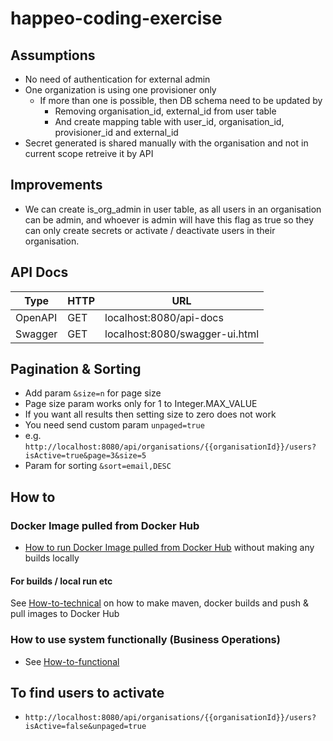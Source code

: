 # happeo-coding-exercise

## Assumptions
- No need of authentication for external admin
- One organization is using one provisioner only
    - If more than one is possible, then DB schema need to be updated by
       - Removing organisation_id, external_id from user table
       - And create mapping table with user_id, organisation_id, provisioner_id and external_id
- Secret generated is shared manually with the organisation and not in current scope retreive it by API

## Improvements
- We can create is_org_admin in user table, as all users in an organisation can be admin, and whoever is admin will have this flag as true so they can only create secrets or activate / deactivate users in their organisation.

## API Docs

| Type               | HTTP  | URL                                     |
|--------------------|-------|-----------------------------------------|
| OpenAPI            | GET   | localhost:8080/api-docs                 |
| Swagger            | GET   | localhost:8080/swagger-ui.html          |


## Pagination & Sorting
- Add param `&size=n` for page size
- Page size param works only for 1 to Integer.MAX_VALUE
- If you want all results then setting size to zero does not work
- You need send custom param `unpaged=true`
- e.g. `http://localhost:8080/api/organisations/{{organisationId}}/users?isActive=true&page=3&size=5`
- Param for sorting `&sort=email,DESC`

## How to

### Docker Image pulled from Docker Hub
- [How to run Docker Image pulled from Docker Hub](./HOW-TO-TECHNICAL.md#run-docker-image-pulled-from-docker-hub) without making any builds locally

#### For builds / local run etc
See [How-to-technical](./HOW-TO-TECHNICAL.md) on how to make maven, docker builds and push & pull images to Docker Hub

### How to use system functionally (Business Operations)
  - See [How-to-functional](./HOW-TO-FUNCTIONAL.md)

## To find users to activate
- `http://localhost:8080/api/organisations/{{organisationId}}/users?isActive=false&unpaged=true`
